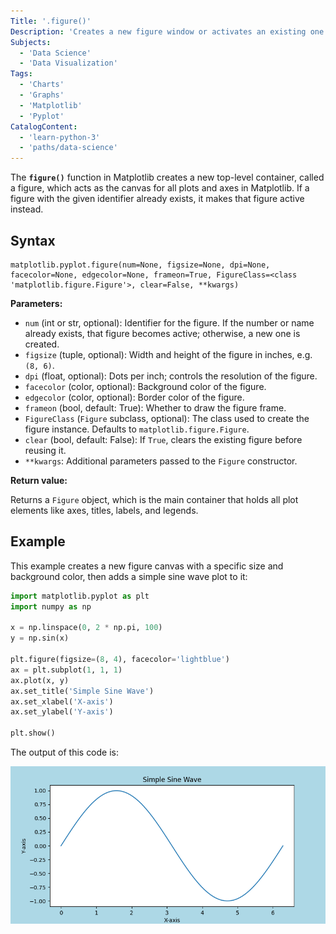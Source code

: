 ```yaml
---
Title: '.figure()'
Description: 'Creates a new figure window or activates an existing one for plotting.'
Subjects: 
  - 'Data Science'
  - 'Data Visualization'
Tags:
  - 'Charts'
  - 'Graphs' 
  - 'Matplotlib'
  - 'Pyplot'
CatalogContent: 
  - 'learn-python-3'
  - 'paths/data-science'
---
```


The **`figure()`** function in Matplotlib creates a new top-level container, called a figure, which acts as the canvas for all plots and axes in Matplotlib. If a figure with the given identifier already exists, it makes that figure active instead.

## Syntax

```pseudo
matplotlib.pyplot.figure(num=None, figsize=None, dpi=None, facecolor=None, edgecolor=None, frameon=True, FigureClass=<class 'matplotlib.figure.Figure'>, clear=False, **kwargs)
```

**Parameters:**

- `num` (int or str, optional): Identifier for the figure. If the number or name already exists, that figure becomes active; otherwise, a new one is created.
- `figsize` (tuple, optional): Width and height of the figure in inches, e.g. `(8, 6)`.
- `dpi` (float, optional): Dots per inch; controls the resolution of the figure.
- `facecolor` (color, optional): Background color of the figure.
- `edgecolor` (color, optional): Border color of the figure.
- `frameon` (bool, default: True): Whether to draw the figure frame.
- `FigureClass` (`Figure` subclass, optional): The class used to create the figure instance. Defaults to `matplotlib.figure.Figure`.
- `clear` (bool, default: False): If `True`, clears the existing figure before reusing it.
- `**kwargs`: Additional parameters passed to the `Figure` constructor.

**Return value:**

Returns a `Figure` object, which is the main container that holds all plot elements like axes, titles, labels, and legends.

## Example

This example creates a new figure canvas with a specific size and background color, then adds a simple sine wave plot to it:

```py
import matplotlib.pyplot as plt
import numpy as np

x = np.linspace(0, 2 * np.pi, 100)
y = np.sin(x)

plt.figure(figsize=(8, 4), facecolor='lightblue')
ax = plt.subplot(1, 1, 1)
ax.plot(x, y)
ax.set_title('Simple Sine Wave')
ax.set_xlabel('X-axis')
ax.set_ylabel('Y-axis')

plt.show()
```

The output of this code is:

![Output of matplotlib.pyplot.figure() method example](https://raw.githubusercontent.com/Codecademy/docs/main/media/figure_example.png)
